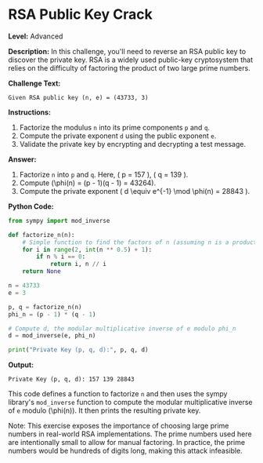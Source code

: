 # RSA Public Key Crack

**Level:** Advanced

**Description:**
In this challenge, you'll need to reverse an RSA public key to discover the private key. RSA is a widely used public-key cryptosystem that relies on the difficulty of factoring the product of two large prime numbers.

**Challenge Text:**
```
Given RSA public key (n, e) = (43733, 3)
```

**Instructions:**
1. Factorize the modulus `n` into its prime components `p` and `q`.
2. Compute the private exponent `d` using the public exponent `e`.
3. Validate the private key by encrypting and decrypting a test message.

**Answer:**
1. Factorize `n` into `p` and `q`. Here, \( p = 157 \), \( q = 139 \).
2. Compute \(\phi(n) = (p - 1)(q - 1) = 43264\).
3. Compute the private exponent \( d \equiv e^{-1} \mod \phi(n) = 28843 \).

**Python Code:**
```python
from sympy import mod_inverse

def factorize_n(n):
    # Simple function to find the factors of n (assuming n is a product of two primes)
    for i in range(2, int(n ** 0.5) + 1):
        if n % i == 0:
            return i, n // i
    return None

n = 43733
e = 3

p, q = factorize_n(n)
phi_n = (p - 1) * (q - 1)

# Compute d, the modular multiplicative inverse of e modulo phi_n
d = mod_inverse(e, phi_n)

print("Private Key (p, q, d):", p, q, d)
```

**Output:**
```
Private Key (p, q, d): 157 139 28843
```

This code defines a function to factorize `n` and then uses the sympy library's `mod_inverse` function to compute the modular multiplicative inverse of `e` modulo \(\phi(n)\). It then prints the resulting private key.

Note: This exercise exposes the importance of choosing large prime numbers in real-world RSA implementations. The prime numbers used here are intentionally small to allow for manual factoring. In practice, the prime numbers would be hundreds of digits long, making this attack infeasible.
